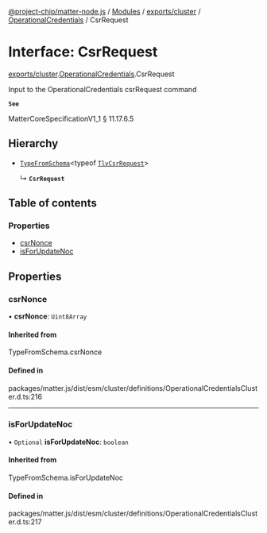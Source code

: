 [@project-chip/matter-node.js](../README.md) / [Modules](../modules.md) / [exports/cluster](../modules/exports_cluster.md) / [OperationalCredentials](../modules/exports_cluster.OperationalCredentials.md) / CsrRequest

# Interface: CsrRequest

[exports/cluster](../modules/exports_cluster.md).[OperationalCredentials](../modules/exports_cluster.OperationalCredentials.md).CsrRequest

Input to the OperationalCredentials csrRequest command

**`See`**

MatterCoreSpecificationV1_1 § 11.17.6.5

## Hierarchy

- [`TypeFromSchema`](../modules/exports_tlv.md#typefromschema)\<typeof [`TlvCsrRequest`](../modules/exports_cluster.OperationalCredentials.md#tlvcsrrequest)\>

  ↳ **`CsrRequest`**

## Table of contents

### Properties

- [csrNonce](exports_cluster.OperationalCredentials.CsrRequest.md#csrnonce)
- [isForUpdateNoc](exports_cluster.OperationalCredentials.CsrRequest.md#isforupdatenoc)

## Properties

### csrNonce

• **csrNonce**: `Uint8Array`

#### Inherited from

TypeFromSchema.csrNonce

#### Defined in

packages/matter.js/dist/esm/cluster/definitions/OperationalCredentialsCluster.d.ts:216

___

### isForUpdateNoc

• `Optional` **isForUpdateNoc**: `boolean`

#### Inherited from

TypeFromSchema.isForUpdateNoc

#### Defined in

packages/matter.js/dist/esm/cluster/definitions/OperationalCredentialsCluster.d.ts:217
